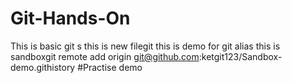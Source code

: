 # Git-Hands-On
This is basic git s
this is new filegit
this is demo for git alias
this is sandboxgit remote add origin git@github.com:ketgit123/Sandbox-demo.githistory
#Practise demo